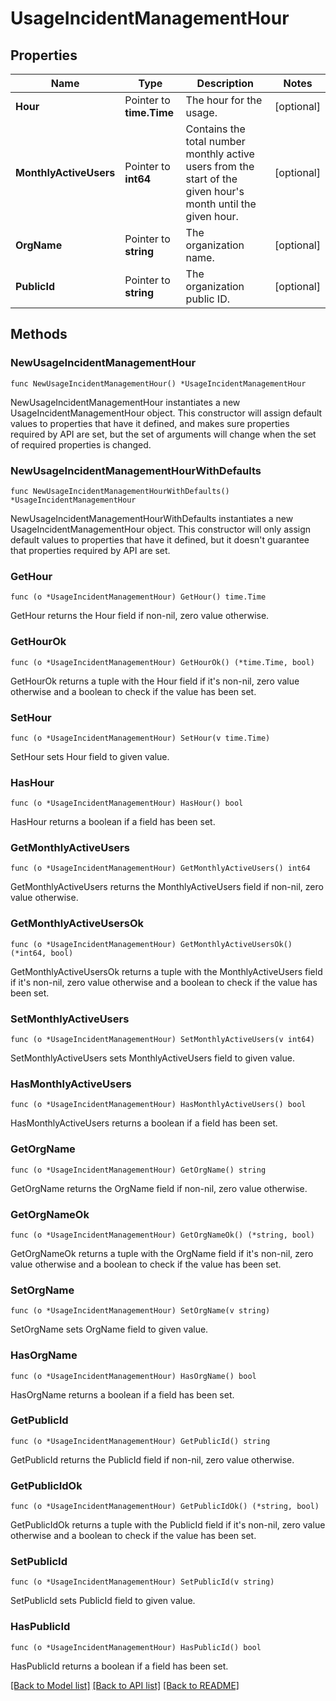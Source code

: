 # UsageIncidentManagementHour

## Properties

| Name                   | Type                     | Description                                                                                                       | Notes      |
| ---------------------- | ------------------------ | ----------------------------------------------------------------------------------------------------------------- | ---------- |
| **Hour**               | Pointer to **time.Time** | The hour for the usage.                                                                                           | [optional] |
| **MonthlyActiveUsers** | Pointer to **int64**     | Contains the total number monthly active users from the start of the given hour&#39;s month until the given hour. | [optional] |
| **OrgName**            | Pointer to **string**    | The organization name.                                                                                            | [optional] |
| **PublicId**           | Pointer to **string**    | The organization public ID.                                                                                       | [optional] |

## Methods

### NewUsageIncidentManagementHour

`func NewUsageIncidentManagementHour() *UsageIncidentManagementHour`

NewUsageIncidentManagementHour instantiates a new UsageIncidentManagementHour object.
This constructor will assign default values to properties that have it defined,
and makes sure properties required by API are set, but the set of arguments
will change when the set of required properties is changed.

### NewUsageIncidentManagementHourWithDefaults

`func NewUsageIncidentManagementHourWithDefaults() *UsageIncidentManagementHour`

NewUsageIncidentManagementHourWithDefaults instantiates a new UsageIncidentManagementHour object.
This constructor will only assign default values to properties that have it defined,
but it doesn't guarantee that properties required by API are set.

### GetHour

`func (o *UsageIncidentManagementHour) GetHour() time.Time`

GetHour returns the Hour field if non-nil, zero value otherwise.

### GetHourOk

`func (o *UsageIncidentManagementHour) GetHourOk() (*time.Time, bool)`

GetHourOk returns a tuple with the Hour field if it's non-nil, zero value otherwise
and a boolean to check if the value has been set.

### SetHour

`func (o *UsageIncidentManagementHour) SetHour(v time.Time)`

SetHour sets Hour field to given value.

### HasHour

`func (o *UsageIncidentManagementHour) HasHour() bool`

HasHour returns a boolean if a field has been set.

### GetMonthlyActiveUsers

`func (o *UsageIncidentManagementHour) GetMonthlyActiveUsers() int64`

GetMonthlyActiveUsers returns the MonthlyActiveUsers field if non-nil, zero value otherwise.

### GetMonthlyActiveUsersOk

`func (o *UsageIncidentManagementHour) GetMonthlyActiveUsersOk() (*int64, bool)`

GetMonthlyActiveUsersOk returns a tuple with the MonthlyActiveUsers field if it's non-nil, zero value otherwise
and a boolean to check if the value has been set.

### SetMonthlyActiveUsers

`func (o *UsageIncidentManagementHour) SetMonthlyActiveUsers(v int64)`

SetMonthlyActiveUsers sets MonthlyActiveUsers field to given value.

### HasMonthlyActiveUsers

`func (o *UsageIncidentManagementHour) HasMonthlyActiveUsers() bool`

HasMonthlyActiveUsers returns a boolean if a field has been set.

### GetOrgName

`func (o *UsageIncidentManagementHour) GetOrgName() string`

GetOrgName returns the OrgName field if non-nil, zero value otherwise.

### GetOrgNameOk

`func (o *UsageIncidentManagementHour) GetOrgNameOk() (*string, bool)`

GetOrgNameOk returns a tuple with the OrgName field if it's non-nil, zero value otherwise
and a boolean to check if the value has been set.

### SetOrgName

`func (o *UsageIncidentManagementHour) SetOrgName(v string)`

SetOrgName sets OrgName field to given value.

### HasOrgName

`func (o *UsageIncidentManagementHour) HasOrgName() bool`

HasOrgName returns a boolean if a field has been set.

### GetPublicId

`func (o *UsageIncidentManagementHour) GetPublicId() string`

GetPublicId returns the PublicId field if non-nil, zero value otherwise.

### GetPublicIdOk

`func (o *UsageIncidentManagementHour) GetPublicIdOk() (*string, bool)`

GetPublicIdOk returns a tuple with the PublicId field if it's non-nil, zero value otherwise
and a boolean to check if the value has been set.

### SetPublicId

`func (o *UsageIncidentManagementHour) SetPublicId(v string)`

SetPublicId sets PublicId field to given value.

### HasPublicId

`func (o *UsageIncidentManagementHour) HasPublicId() bool`

HasPublicId returns a boolean if a field has been set.

[[Back to Model list]](../README.md#documentation-for-models) [[Back to API list]](../README.md#documentation-for-api-endpoints) [[Back to README]](../README.md)
